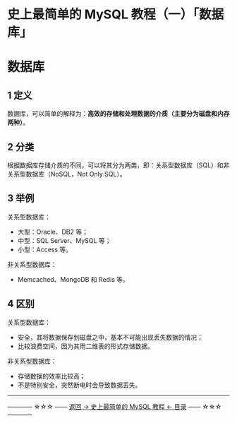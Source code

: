 # 史上最简单的 MySQL 教程（一）「数据库」

数据库
===

1 定义
--------

数据库，可以简单的解释为：**高效的存储和处理数据的介质（主要分为磁盘和内存两种）**。

2 分类
----

根据数据库存储介质的不同，可以将其分为两类，即：关系型数据库（SQL）和非关系型数据库（NoSQL，Not Only SQL）。

3 举例
----

关系型数据库：

 - 大型：Oracle、DB2 等；
 - 中型：SQL Server、MySQL 等；
 - 小型：Access 等。

非关系型数据库：

 - Memcached、MongoDB 和 Redis 等。

4 区别
----

关系型数据库：

 - 安全，其将数据保存到磁盘之中，基本不可能出现丢失数据的情况；
 - 比较浪费空间，因为其用二维表的形式存储数据。

非关系型数据库：

 - 存储数据的效率比较高；
 - 不是特别安全，突然断电时会导致数据丢失。

----------
———— ☆☆☆ —— [返回 -> 史上最简单的 MySQL 教程 <- 目录](https://github.com/guobinhit/mysql-tutorial/blob/master/README.md) —— ☆☆☆ ————
